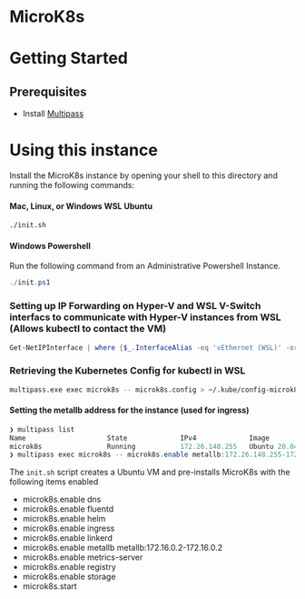 # MicroK8s
# Getting Started

## Prerequisites

- Install [Multipass](https://multipass.run/)

# Using this instance

Install the MicroK8s instance by opening your shell to this directory
and running the following commands:

#### Mac, Linux, or Windows WSL Ubuntu
```bash
./init.sh
```

#### Windows Powershell
Run the following command from an Administrative Powershell Instance.
```powershell
./init.ps1
```

### Setting up IP Forwarding on Hyper-V and WSL V-Switch interfacs to communicate with Hyper-V instances from WSL (Allows kubectl to contact the VM)
```powershell
Get-NetIPInterface | where {$_.InterfaceAlias -eq 'vEthernet (WSL)' -or $_.InterfaceAlias -eq 'vEthernet (Default Switch)'} | Set-NetIPInterface -Forwarding Enabled
```

### Retrieving the Kubernetes Config for kubectl in WSL
```bash
multipass.exe exec microk8s -- microk8s.config > ~/.kube/config-microk8s
```

#### Setting the metallb address for the instance (used for ingress)
```powershell
❯ multipass list
Name                    State             IPv4             Image
microk8s                Running           172.26.148.255   Ubuntu 20.04 LTS
❯ multipass exec microk8s -- microk8s.enable metallb:172.26.148.255-172.26.148.255
```

The `init.sh` script creates a Ubuntu VM and pre-installs MicroK8s with
the following items enabled

  - microk8s.enable dns
  - microk8s.enable fluentd
  - microk8s.enable helm
  - microk8s.enable ingress
  - microk8s.enable linkerd
  - microk8s.enable metallb metallb:172.16.0.2-172.16.0.2
  - microk8s.enable metrics-server
  - microk8s.enable registry
  - microk8s.enable storage
  - microk8s.start



